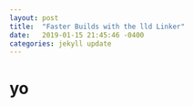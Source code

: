 ```yaml
---
layout: post
title:  "Faster Builds with the lld Linker"
date:   2019-01-15 21:45:46 -0400
categories: jekyll update
---
```


# yo
